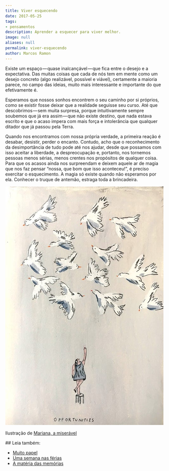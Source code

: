 ```yaml
---
title: Viver esquecendo
date: 2017-05-25
tags:
- pensamentos
description: Aprender a esquecer para viver melhor.
image: null
aliases: null
permalink: viver-esquecendo
author: Marcos Ramon
---
```

Existe um espaço — quase inalcançável — que fica entre o desejo e a expectativa. Das muitas coisas que cada de nós tem em mente como um desejo concreto (algo realizável, possível e viável), certamente a maioria parece, no campo das ideias, muito mais interessante e importante do que efetivamente é.

Esperamos que nossos sonhos encontrem o seu caminho por si próprios, como se existir fosse deixar que a realidade seguisse seu curso. Até que descobrimos — sem muita surpresa, porque intuitivamente sempre soubemos que já era assim — que não existe destino, que nada estava escrito e que o acaso impera com mais força e intolerância que qualquer ditador que já passou pela Terra.

Quando nos encontramos com nossa própria verdade, a primeira reação é desabar, desistir, perder o encanto. Contudo, acho que o reconhecimento da desimportância de tudo pode até nos ajudar, desde que possamos com isso aceitar a liberdade, a despreocupação e, portanto, nos tornemos pessoas menos sérias, menos crentes nos propósitos de qualquer coisa. Para que os acasos ainda nos surpreendam e deixem aquele ar de magia que nos faz pensar “nossa, que bom que isso aconteceu!”, é preciso exercitar o esquecimento. A magia só existe quando não esperamos por ela. Conhecer o truque de antemão, estraga toda a brincadeira.

<img src="/assets/img/viver-esquecendo-medium.jpeg">

Ilustração de [Mariana, a miserável](http://marianaamiseravel.tictail.com/)


<div class="leia-tambem" markdown="1">
## Leia também:

- <a href="/muito-papel">Muito papel</a>
- <a href="/uma-semana-nas-ferias">Uma semana nas férias</a>
- <a href="/a-materia-das-memorias">A matéria das memórias</a>
</div>